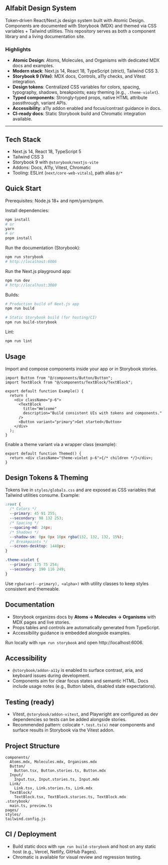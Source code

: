 ## Alfabit Design System

Token‑driven React/Next.js design system built with Atomic Design. Components are documented with Storybook (MDX) and themed via CSS variables + Tailwind utilities. This repository serves as both a component library and a living documentation site.

### Highlights

- **Atomic Design**: Atoms, Molecules, and Organisms with dedicated MDX docs and examples.
- **Modern stack**: Next.js 14, React 18, TypeScript (strict), Tailwind CSS 3.
- **Storybook 9 (Vite)**: MDX docs, Controls, a11y checks, and Vitest integration.
- **Design tokens**: Centralized CSS variables for colors, spacing, typography, shadows, breakpoints; easy theming (e.g., `.theme-violet`).
- **Typed components**: Strongly‑typed props, native HTML attribute passthrough, variant APIs.
- **Accessibility**: a11y addon enabled and focus/contrast guidance in docs.
- **CI‑ready docs**: Static Storybook build and Chromatic integration available.

---

## Tech Stack

- Next.js 14, React 18, TypeScript 5
- Tailwind CSS 3
- Storybook 9 with `@storybook/nextjs-vite`
- Addons: Docs, A11y, Vitest, Chromatic
- Tooling: ESLint (`next/core-web-vitals`), path alias `@/*`

## Quick Start

Prerequisites: Node.js 18+ and npm/yarn/pnpm.

Install dependencies:

```bash
npm install
# or
yarn
# or
pnpm install
```

Run the documentation (Storybook):

```bash
npm run storybook
# http://localhost:6006
```

Run the Next.js playground app:

```bash
npm run dev
# http://localhost:3000
```

Builds:

```bash
# Production build of Next.js app
npm run build

# Static Storybook build (for hosting/CI)
npm run build-storybook
```

Lint:

```bash
npm run lint
```

## Usage

Import and compose components inside your app or in Storybook stories.

```tsx
import Button from "@/components/Button/Button";
import TextBlock from "@/components/TextBlock/TextBlock";

export default function Example() {
  return (
    <div className="p-6">
      <TextBlock
        title="Welcome"
        description="Build consistent UIs with tokens and components."
      />
      <Button variant="primary">Get started</Button>
    </div>
  );
}
```

Enable a theme variant via a wrapper class (example):

```tsx
export default function Themed() {
  return <div className="theme-violet p-6">{/* children */}</div>;
}
```

## Design Tokens & Theming

Tokens live in `styles/globals.css` and are exposed as CSS variables that Tailwind utilities consume. Example:

```css
:root {
  /* Colors */
  --primary: 45 91 255;
  --secondary: 98 132 253;
  /* Spacing */
  --spacing-md: 24px;
  /* Shadows */
  --shadow-sm: 0px 0px 10px rgba(132, 132, 132, 15%);
  /* Breakpoints */
  --screen-desktop: 1440px;
}

.theme-violet {
  --primary: 175 75 254;
  --secondary: 190 116 249;
}
```

Use `rgba(var(--primary), <alpha>)` with utility classes to keep styles consistent and themeable.

## Documentation

- Storybook organizes docs by **Atoms → Molecules → Organisms** with MDX pages and live stories.
- Props tables and controls are automatically generated from TypeScript.
- Accessibility guidance is embedded alongside examples.

Run locally with `npm run storybook` and open http://localhost:6006.

## Accessibility

- `@storybook/addon-a11y` is enabled to surface contrast, aria, and keyboard issues during development.
- Components aim for clear focus states and semantic HTML. Docs include usage notes (e.g., Button labels, disabled state expectations).

## Testing (ready)

- Vitest, `@storybook/addon-vitest`, and Playwright are configured as dev dependencies so tests can be added alongside stories.
- Recommended pattern: colocate `*.test.ts(x)` near components and surface results in Storybook via the Vitest addon.

## Project Structure

```
components/
  Atoms.mdx, Molecules.mdx, Organisms.mdx
  Button/
    Button.tsx, Button.stories.ts, Button.mdx
  Input/
    Input.tsx, Input.stories.ts, Input.mdx
  Link/
    Link.tsx, Link.stories.ts, Link.mdx
  TextBlock/
    TextBlock.tsx, TextBlock.stories.ts, TextBlock.mdx
.storybook/
  main.ts, preview.ts
pages/
styles/
tailwind.config.js
```

## CI / Deployment

- Build static docs with `npm run build-storybook` and host on any static host (e.g., Vercel, Netlify, GitHub Pages).
- Chromatic is available for visual review and regression testing.
